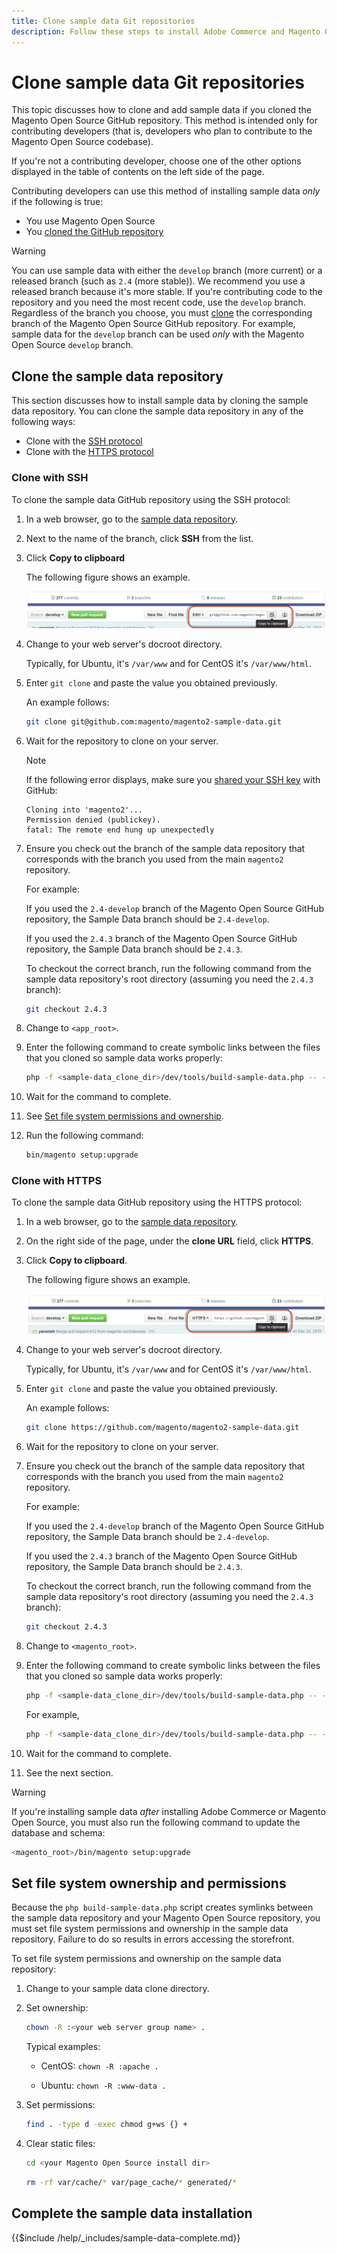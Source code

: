 ```yaml
---
title: Clone sample data Git repositories
description: Follow these steps to install Adobe Commerce and Magento Open Source sample data by cloning Git repositories.
---
```


# Clone sample data Git repositories

This topic discusses how to clone and add sample data if you cloned the Magento Open Source GitHub repository. This method is intended only for contributing developers (that is, developers who plan to contribute to the Magento Open Source codebase).

If you're not a contributing developer, choose one of the other options displayed in the table of contents on the left side of the page.

Contributing developers can use this method of installing sample data *only* if the following is true:

*  You use Magento Open Source
*  You [cloned the GitHub repository](https://developer.adobe.com/commerce/contributor/guides/install/clone-repository/)

>[!WARNING]
>
>You can use sample data with either the `develop` branch (more current) or a released branch (such as `2.4` (more stable)). We recommend you use a released branch because it's more stable. If you're contributing code to the repository and you need the most recent code, use the `develop` branch. Regardless of the branch you choose, you must [clone](https://developer.adobe.com/commerce/contributor/guides/install/clone-repository/) the corresponding branch of the Magento Open Source GitHub repository. For example, sample data for the `develop` branch can be used *only* with the Magento Open Source `develop` branch.

## Clone the sample data repository

This section discusses how to install sample data by cloning the sample data repository. You can clone the sample data repository in any of the following ways:

*  Clone with the [SSH protocol](#clone-with-ssh)
*  Clone with the [HTTPS protocol](#clone-with-https)

### Clone with SSH

To clone the sample data GitHub repository using the SSH protocol:

1. In a web browser, go to the [sample data repository](https://github.com/magento/magento2-sample-data).
1. Next to the name of the branch, click **SSH** from the list.
1. Click **Copy to clipboard**

   The following figure shows an example.

   ![Clone the GitHub repository using SSH](../../assets/installation/install_mage2_clone-ssh.png)

1. Change to your web server's docroot directory.

   Typically, for Ubuntu, it's `/var/www` and for CentOS it's `/var/www/html`.

1. Enter `git clone` and paste the value you obtained previously.

   An example follows:

   ```bash
   git clone git@github.com:magento/magento2-sample-data.git
   ```

1. Wait for the repository to clone on your server.

   >[!NOTE]
   >
   >If the following error displays, make sure you [shared your SSH key](https://docs.github.com/articles/generating-ssh-keys/) with GitHub:<br>

   ```terminal
   Cloning into 'magento2'...
   Permission denied (publickey).
   fatal: The remote end hung up unexpectedly
   ```

1. Ensure you check out the branch of the sample data repository that corresponds with the branch you used from the main `magento2` repository.

   For example:

   If you used the `2.4-develop` branch of the Magento Open Source GitHub repository, the Sample Data branch should be `2.4-develop`.

   If you used the `2.4.3` branch of the Magento Open Source GitHub repository, the Sample Data branch should be `2.4.3`.

   To checkout the correct branch, run the following command from the sample data repository's root directory (assuming you need the `2.4.3` branch):

   ```bash
   git checkout 2.4.3
   ```

1. Change to `<app_root>`.
1. Enter the following command to create symbolic links between the files that you cloned so sample data works properly:

   ```bash
   php -f <sample-data_clone_dir>/dev/tools/build-sample-data.php -- --ce-source="<path_to_your_magento_instance>"
   ```

1. Wait for the command to complete.

1. See [Set file system permissions and ownership](#set-file-system-ownership-and-permissions).

1. Run the following command:

   ```bash
   bin/magento setup:upgrade
   ```

### Clone with HTTPS

To clone the sample data GitHub repository using the HTTPS protocol:

1. In a web browser, go to the [sample data repository](https://github.com/magento/magento2-sample-data).
1. On the right side of the page, under the **clone URL** field, click **HTTPS**.
1. Click **Copy to clipboard**.

   The following figure shows an example.

   ![Clone the GitHub repository using HTTPS](../../assets/installation/install_mage2_clone-https.png)

1. Change to your web server's docroot directory.

   Typically, for Ubuntu, it's `/var/www` and for CentOS it's `/var/www/html`.

1. Enter `git clone` and paste the value you obtained previously.

   An example follows:

   ```bash
   git clone https://github.com/magento/magento2-sample-data.git
   ```

1. Wait for the repository to clone on your server.
1. Ensure you check out the branch of the sample data repository that corresponds with the branch you used from the main `magento2` repository.

   For example:

   If you used the `2.4-develop` branch of the Magento Open Source GitHub repository, the Sample Data branch should be `2.4-develop`.

   If you used the `2.4.3` branch of the Magento Open Source GitHub repository, the Sample Data branch should be `2.4.3`.

   To checkout the correct branch, run the following command from the sample data repository's root directory (assuming you need the `2.4.3` branch):

   ```bash
   git checkout 2.4.3
   ```

1. Change to `<magento_root>`.
1. Enter the following command to create symbolic links between the files that you cloned so sample data works properly:

   ```bash
   php -f <sample-data_clone_dir>/dev/tools/build-sample-data.php -- --ce-source="<path_to_your_magento_instance>"
   ```

   For example,

   ```bash
   php -f <sample-data_clone_dir>/dev/tools/build-sample-data.php -- --ce-source="/var/www/magento2"
   ```

1. Wait for the command to complete.
1. See the next section.

>[!WARNING]
>
>If you're installing sample data *after* installing Adobe Commerce or Magento Open Source, you must also run the following command to update the database and schema:
>
>```bash
><magento_root>/bin/magento setup:upgrade
>```

## Set file system ownership and permissions

Because the `php build-sample-data.php` script creates symlinks between the sample data repository and your Magento Open Source repository, you must set file system permissions and ownership in the sample data repository. Failure to do so results in errors accessing the storefront.

To set file system permissions and ownership on the sample data repository:

1. Change to your sample data clone directory.
1. Set ownership:

   ```bash
   chown -R :<your web server group name> .
   ```

   Typical examples:

   *  CentOS: `chown -R :apache .`

   *  Ubuntu: `chown -R :www-data .`

1. Set permissions:

   ```bash
   find . -type d -exec chmod g+ws {} +
   ```

1. Clear static files:

   ```bash
   cd <your Magento Open Source install dir>
   ```

   ```bash
   rm -rf var/cache/* var/page_cache/* generated/*
   ```

## Complete the sample data installation

{{$include /help/_includes/sample-data-complete.md}}
